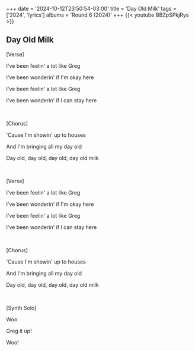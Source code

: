 +++
date = '2024-10-12T23:50:54-03:00'
title = 'Day Old Milk'
tags = ['2024', 'lyrics']
albums = 'Round 6 (2024)'
+++
{{< youtube BBZpSPkjRys >}}

## Day Old Milk

[Verse]

I've been feelin' a lot like Greg

I've been wonderin' if I'm okay here

I've been feelin' a lot like Greg

I've been wonderin' if I can stay here

&nbsp;

[Chorus]

'Cause I'm showin' up to houses

And I'm bringing all my day old

Day old, day old, day old, day old milk

&nbsp;

[Verse]

I've been feelin' a lot like Greg

I've been wonderin' if I'm okay here

I've been feelin' a lot like Greg

I've been wonderin' if I can stay here

&nbsp;

[Chorus]

'Cause I'm showin' up to houses

And I'm bringing all my day old

Day old, day old, day old, day old milk

&nbsp;

[Synth Solo]

Woo

Greg it up!

Woo!